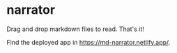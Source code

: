 # narrator

Drag and drop markdown files to read. That's it!

Find the deployed app in https://md-narrator.netlify.app/.
